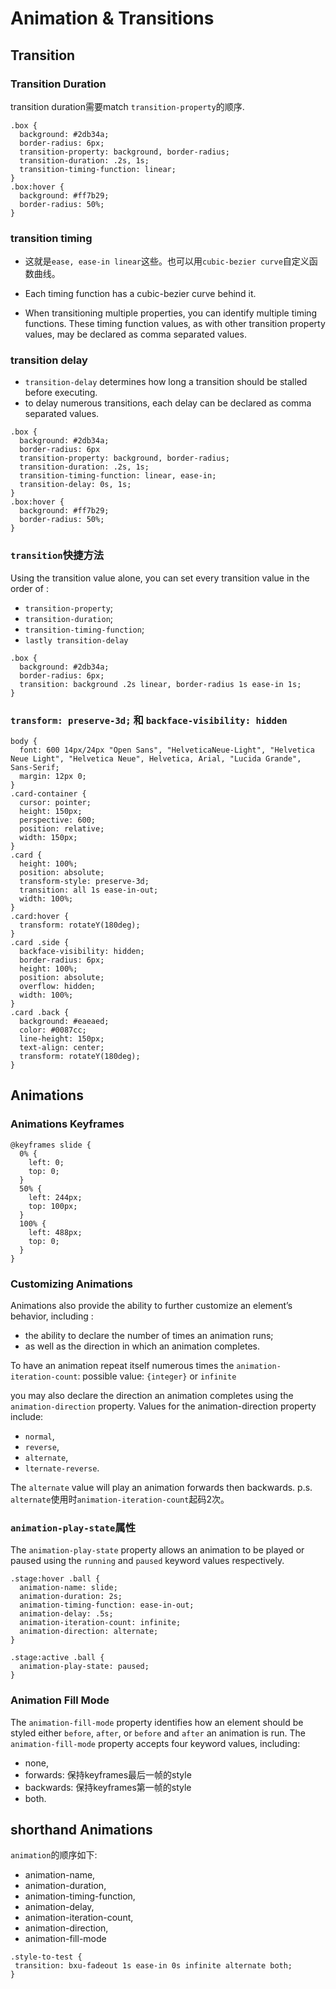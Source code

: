 # Animation & Transitions

## Transition

### Transition Duration
transition duration需要match `transition-property`的顺序.
```
.box {
  background: #2db34a;
  border-radius: 6px;
  transition-property: background, border-radius;
  transition-duration: .2s, 1s;
  transition-timing-function: linear;
}
.box:hover {
  background: #ff7b29;
  border-radius: 50%;
}
```

### transition timing
+ 这就是`ease, ease-in linear`这些。也可以用`cubic-bezier curve`自定义函数曲线。 

+ Each timing function has a cubic-bezier curve behind it.

+ When transitioning multiple properties, you can identify multiple timing functions. These timing function values, as with other transition property values, may be declared as comma separated values.

### transition delay
+ `transition-delay`  determines how long a transition should be stalled before executing. 
+ to delay numerous transitions, each delay can be declared as comma separated values.

```
.box {
  background: #2db34a;
  border-radius: 6px
  transition-property: background, border-radius;
  transition-duration: .2s, 1s;
  transition-timing-function: linear, ease-in;
  transition-delay: 0s, 1s;
}
.box:hover {
  background: #ff7b29;
  border-radius: 50%;
}
```

### `transition`快捷方法
 Using the transition value alone, you can set every transition value in the order of :
 + `transition-property`;
 + `transition-duration`; 
 + `transition-timing-function`; 
 + `lastly transition-delay`

```
.box {
  background: #2db34a;
  border-radius: 6px;
  transition: background .2s linear, border-radius 1s ease-in 1s;
}
```

### `transform: preserve-3d;` 和 `backface-visibility: hidden`

```
body {
  font: 600 14px/24px "Open Sans", "HelveticaNeue-Light", "Helvetica Neue Light", "Helvetica Neue", Helvetica, Arial, "Lucida Grande", Sans-Serif;
  margin: 12px 0;
}
.card-container {
  cursor: pointer;
  height: 150px;
  perspective: 600;
  position: relative;
  width: 150px;
}
.card {
  height: 100%;
  position: absolute;
  transform-style: preserve-3d;
  transition: all 1s ease-in-out;
  width: 100%;
}
.card:hover {
  transform: rotateY(180deg);
}
.card .side {
  backface-visibility: hidden;
  border-radius: 6px;
  height: 100%;
  position: absolute;
  overflow: hidden;
  width: 100%;
}
.card .back {
  background: #eaeaed;
  color: #0087cc;
  line-height: 150px;
  text-align: center;
  transform: rotateY(180deg);
}

```
## Animations

### Animations Keyframes

```
@keyframes slide {
  0% {
    left: 0;
    top: 0;
  }
  50% {
    left: 244px;
    top: 100px;
  }
  100% {
    left: 488px;
    top: 0;
  }
}
```

### Customizing Animations
Animations also provide the ability to further customize an element’s behavior, including :
+ the ability to declare the number of times an animation runs;
+ as well as the direction in which an animation completes.

To have an animation repeat itself numerous times the `animation-iteration-count`: possible value: `{integer}` or `infinite`

you may also declare the direction an animation completes using the `animation-direction` property. Values for the animation-direction property include: 
+ `normal`,
+ `reverse`, 
+ `alternate`,
+ `lternate-reverse`.

The `alternate` value will play an animation forwards then backwards.
p.s. `alternate`使用时`animation-iteration-count`起码2次。


### `animation-play-state`属性

The `animation-play-state` property allows an animation to be played or paused using the `running` and `paused` keyword values respectively.

```
.stage:hover .ball {
  animation-name: slide;
  animation-duration: 2s;
  animation-timing-function: ease-in-out;
  animation-delay: .5s;
  animation-iteration-count: infinite;
  animation-direction: alternate;
}

.stage:active .ball {
  animation-play-state: paused;
}
```

### Animation Fill Mode
The `animation-fill-mode` property identifies how an element should be styled either `before`, `after`, or `before` and `after` an animation is run. The `animation-fill-mode` property accepts four keyword values, including:
+ none,
+ forwards: 保持keyframes最后一帧的style
+ backwards: 保持keyframes第一帧的style
+ both.


## shorthand Animations
 `animation`的顺序如下:
 + animation-name,
 + animation-duration, 
 + animation-timing-function,
 + animation-delay,
 + animation-iteration-count,
 + animation-direction,
 + animation-fill-mode

 ```
.style-to-test {
  transition: bxu-fadeout 1s ease-in 0s infinite alternate both;
}
 ```
